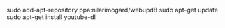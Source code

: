 sudo add-apt-repository ppa:nilarimogard/webupd8
sudo apt-get update
sudo apt-get install youtube-dl
